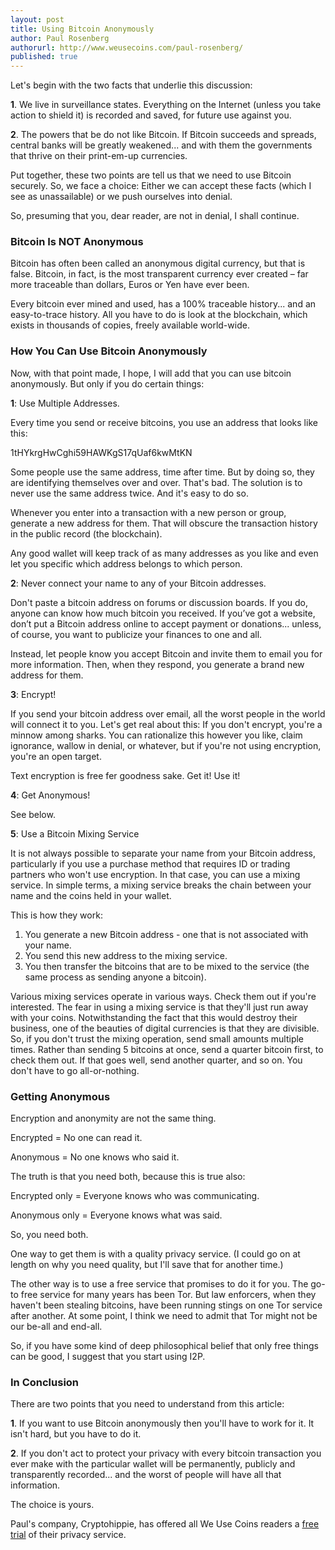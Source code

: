 ```yaml
---
layout: post
title: Using Bitcoin Anonymously
author: Paul Rosenberg
authorurl: http://www.weusecoins.com/paul-rosenberg/
published: true
---
```


Let's begin with the two facts that underlie this discussion: 
<p><b>1</b>. We live in surveillance states. Everything on the Internet (unless you take action to shield it) is recorded and saved, for future use against you.
<p><b>2</b>. The powers that be do not like Bitcoin. If Bitcoin succeeds and spreads, central banks will be greatly weakened... and with them the governments that thrive on their print-em-up currencies. 
<p>Put together, these two points are tell us that we need to use Bitcoin securely. So, we face a choice: Either we can accept these facts (which I see as unassailable) or we push ourselves into denial.
<p>So, presuming that you, dear reader, are not in denial, I shall continue. 

<h3>Bitcoin Is NOT Anonymous</h3>

<p>Bitcoin has often been called an anonymous digital currency, but that is false. Bitcoin, in fact, is the most transparent currency ever created – far more traceable than dollars, Euros or Yen have ever been.
<p>Every bitcoin ever mined and used, has a 100% traceable history... and an easy-to-trace history. All you have to do is look at the blockchain, which exists in thousands of copies, freely available world-wide. 

<h3>How You Can Use Bitcoin Anonymously</h3>

Now, with that point made, I hope, I will add that you can use bitcoin anonymously. But only if you do certain things:
<p><b>1</b>: Use Multiple Addresses.
<p>Every time you send or receive bitcoins, you use an address that looks like this:
<p>1tHYkrgHwCghi59HAWKgS17qUaf6kwMtKN
<p>Some people use the same address, time after time. But by doing so, they are identifying themselves over and over. That's bad. The solution is to never use the same address twice. And it's easy to do so.
<p>Whenever you enter into a transaction with a new person or group, generate a new address for them. That will obscure the transaction history in the public record (the blockchain).
<p>Any good wallet will keep track of as many addresses as you like and even let you specific which address belongs to which person. 
<p><b>2</b>: Never connect your name to any of your Bitcoin addresses.
<p>Don't paste a bitcoin address on forums or discussion boards. If you do, anyone can know how much bitcoin you received. If you’ve got a website, don’t put a Bitcoin address online to accept payment or donations... unless, of course, you want to publicize your finances to one and all. 
<p>Instead, let people know you accept Bitcoin and invite them to email you for more information. Then, when they respond, you generate a brand new address for them.
<p><b>3</b>: Encrypt!
<p>If you send your bitcoin address over email, all the worst people in the world will connect it to you. Let's get real about this: If you don't encrypt, you're a minnow among sharks. You can rationalize this however you like, claim ignorance, wallow in denial, or whatever, but if you're not using encryption, you're an open target. 
<p>Text encryption is free fer goodness sake. Get it! Use it! 
<p><b>4</b>: Get Anonymous!
<p>See below. 
<p><b>5</b>: Use a Bitcoin Mixing Service
<p>It is not always possible to separate your name from your Bitcoin address, particularly if you use a purchase method that requires ID or trading partners who won't use encryption. In that case, you can use a mixing service. In simple terms, a mixing service breaks the chain between your name and the coins held in your wallet.
<p>This is how they work:
<ol><li>You generate a new Bitcoin address - one that is not associated with your name.</li>
<li>You send this new address to the mixing service. </li>
<li>You then transfer the bitcoins that are to be mixed to the service (the same process as sending anyone a bitcoin).</li></ol>
Various mixing services operate in various ways. Check them out if you're interested. The fear in using a mixing service is that they'll just run away with your coins. Notwithstanding the fact that this would destroy their business, one of the beauties of digital currencies is that they are divisible. So, if you don't trust the mixing operation, send small amounts multiple times. Rather than sending 5 bitcoins at once, send a quarter bitcoin first, to check them out. If that goes well, send another quarter, and so on. You don't have to go all-or-nothing. 

<h3>Getting Anonymous</h3>

<p>Encryption and anonymity are not the same thing. 
<p>Encrypted = No one can read it. 
<p>Anonymous = No one knows who said it. 
<p>The truth is that you need both, because this is true also: 
<p>Encrypted only = Everyone knows who was communicating. 
<p>Anonymous only = Everyone knows what was said. 

<p>So, you need both. 
<p>One way to get them is with a quality privacy service. (I could go on at length on why you need quality, but I'll save that for another time.) 
<p>The other way is to use a free service that promises to do it for you. The go-to free service for many years has been Tor. But law enforcers, when they haven't been stealing bitcoins, have been running stings on one Tor service after another. At some point, I think we need to admit that Tor might not be our be-all and end-all. 
<p>So, if you have some kind of deep philosophical belief that only free things can be good, I suggest that you start using I2P. 

<h3>In Conclusion</h3>

There are two points that you need to understand from this article: 
<p><b>1</b>. If you want to use Bitcoin anonymously then you'll have to work for it. It isn't hard, but you have to do it. 
<p><b>2</b>. If you don't act to protect your privacy with every bitcoin transaction you ever make with the particular wallet will be permanently, publicly and transparently recorded... and the worst of people will have all that information. 
<p>The choice is yours. 
<p>Paul's company, Cryptohippie,  has offered all We Use Coins readers a <a href="https://secure.cryptohippie.com/weusecoins.php
">free trial</a> of their privacy service.